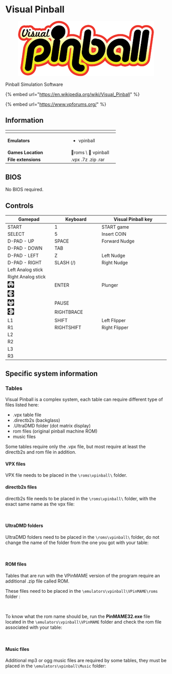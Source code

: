 # Visual Pinball

<div align="left">

<figure><img src="https://raw.githubusercontent.com/fabricecaruso/es-theme-carbon/52ff37c9e265587d006945a2ba695b5a962b3a3d/art/logos/vpinball.svg" alt=""><figcaption></figcaption></figure>

</div>

Pinball Simulation Software

{% embed url="https://en.wikipedia.org/wiki/Visual_Pinball" %}

{% embed url="https://www.vpforums.org/" %}

## Information

<table data-header-hidden><thead><tr><th width="184"></th><th></th><th data-hidden></th></tr></thead><tbody><tr><td><strong>Emulators</strong></td><td><ul><li>vpinball</li></ul></td><td></td></tr><tr><td><strong>Games Location</strong></td><td><span data-gb-custom-inline data-tag="emoji" data-code="1f4c2">📂</span>roms \ <span data-gb-custom-inline data-tag="emoji" data-code="1f4c2">📂</span> vpinball</td><td></td></tr><tr><td><strong>File extensions</strong></td><td>.vpx .7z .zip .rar</td><td></td></tr></tbody></table>

## BIOS

No BIOS required.

## Controls

<table><thead><tr><th width="250">Gamepad</th><th width="211">Keyboard</th><th width="443">Visual Pinball key</th></tr></thead><tbody><tr><td>START</td><td>1</td><td>START game</td></tr><tr><td>SELECT</td><td>5</td><td>Insert COIN</td></tr><tr><td>D-PAD - UP</td><td>SPACE</td><td>Forward Nudge</td></tr><tr><td>D-PAD - DOWN</td><td>TAB</td><td></td></tr><tr><td>D-PAD - LEFT</td><td>Z</td><td>Left Nudge</td></tr><tr><td>D-PAD - RIGHT</td><td>SLASH (/)</td><td>Right Nudge</td></tr><tr><td>Left Analog stick</td><td></td><td></td></tr><tr><td>Right Analog stick</td><td></td><td></td></tr><tr><td><img src="../../../.gitbook/assets/image (27).png" alt="A"></td><td>ENTER</td><td>Plunger</td></tr><tr><td><img src="../../../.gitbook/assets/image (13).png" alt="B"></td><td></td><td></td></tr><tr><td><img src="../../../.gitbook/assets/image (47).png" alt="" data-size="original"></td><td>PAUSE</td><td></td></tr><tr><td><img src="../../../.gitbook/assets/image (45).png" alt="" data-size="line"></td><td>RIGHTBRACE</td><td></td></tr><tr><td>L1</td><td>SHIFT</td><td>Left Flipper</td></tr><tr><td>R1</td><td>RIGHTSHIFT</td><td>Right Flipper</td></tr><tr><td>L2</td><td></td><td></td></tr><tr><td>R2</td><td></td><td></td></tr><tr><td>L3</td><td></td><td></td></tr><tr><td>R3</td><td></td><td></td></tr></tbody></table>

## Specific system information

### Tables

Visual Pinball is a complex system, each table can require different type of files listed here:

* .vpx table file
* .directb2s (backglass)
* .UltraDMD folder (dot matrix display)
* rom files (original pinball machine ROM)
* music files

Some tables require only the .vpx file, but most require at least the directb2s and rom file in addition.

#### VPX files

VPX file needs to be placed in the `\roms\vpinball\` folder.

#### directb2s files

directb2s file needs to be placed in the `\roms\vpinball\` folder, with the exact same name as the vpx file:

<div align="left">

<figure><img src="https://i.imgur.com/muDyjzI.png" alt=""><figcaption></figcaption></figure>

</div>

#### UltraDMD folders

UltraDMD folders need to be placed in the `\roms\vpinball\` folder, do not change the name of the folder from the one you got with your table:

<div align="left">

<figure><img src="https://i.imgur.com/LIDc6B0.png" alt=""><figcaption></figcaption></figure>

</div>

#### ROM files

Tables that are run with the VPinMAME version of the program require an additional .zip file called ROM.

These files need to be placed in the `\emulators\vpinball\VPinMAME\roms` folder :&#x20;

<div align="left">

<figure><img src="https://i.imgur.com/TpXP6dI.png" alt=""><figcaption></figcaption></figure>

</div>

To know what the rom name should be, run the **PinMAME32.exe** file located in the `\emulators\vpinball\VPinMAME` folder and check the rom file associated with your table:

<div align="left">

<figure><img src="https://i.imgur.com/FMuBSQ3.png" alt=""><figcaption></figcaption></figure>

</div>

#### Music files

Additional mp3 or ogg music files are required by some tables, they must be placed in the `\emulators\vpinball\Music` folder:

<div align="left">

<figure><img src="https://i.imgur.com/V3nna49.png" alt=""><figcaption></figcaption></figure>

</div>
